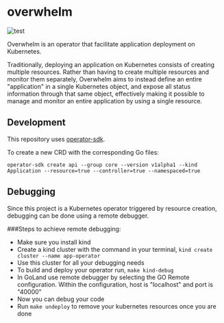 # overwhelm
![test](https://github.com/ExpediaGroup/overwhelm/workflows/test/badge.svg?branch=master)

Overwhelm is an operator that facilitate application deployment on Kubernetes.

Traditionally, deploying an application on Kubernetes consists of creating multiple resources.
Rather than having to create multiple resources and monitor them separately, Overwhelm aims to
instead define an entire "application" in a single Kubernetes object, and expose all status
information through that same object, effectively making it possible to manage and monitor an
entire application by using a single resource.


## Development 
This repository uses [operator-sdk](https://sdk.operatorframework.io/docs/building-operators/golang/quickstart/).

To create a new CRD with the corresponding Go files:
```console
operator-sdk create api --group core --version v1alpha1 --kind Application --resource=true --controller=true --namespaced=true
```

## Debugging
Since this project is a Kubernetes operator triggered by resource creation, debugging can be done using a remote debugger.

###Steps to achieve remote debugging:

* Make sure you install kind
* Create a kind cluster with the command in your terminal, `kind create cluster --name app-operator`
* Use this cluster for all your debugging needs
* To build and deploy your operator run, `make kind-debug`
* In GoLand use remote debugger by selecting the GO Remote configuration. Within the configuration, host is "localhost" and port is "40000"
* Now you can debug your code
* Run `make undeploy` to remove your kubernetes resources once you are done